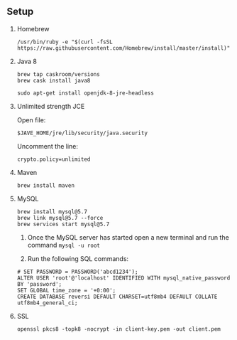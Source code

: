 ## Setup

1. Homebrew

    ```
    /usr/bin/ruby -e "$(curl -fsSL https://raw.githubusercontent.com/Homebrew/install/master/install)"
    ```

1. Java 8

    ```
    brew tap caskroom/versions
    brew cask install java8
    ```
    
    ```
    sudo apt-get install openjdk-8-jre-headless
    ```
 
1. Unlimited strength JCE

    Open file:

    ```
    $JAVE_HOME/jre/lib/security/java.security
    ```

    Uncomment the line:

    ```
    crypto.policy=unlimited
    ```

1. Maven

    ```
    brew install maven
    ```

1. MySQL

    ```
    brew install mysql@5.7
    brew link mysql@5.7 --force
    brew services start mysql@5.7
    ```

    1. Once the MySQL server has started open a new terminal and run the command `mysql -u root`

    1. Run the following SQL commands:

    ```mysql
    # SET PASSWORD = PASSWORD('abcd1234');
    ALTER USER 'root'@'localhost' IDENTIFIED WITH mysql_native_password BY 'password';
    SET GLOBAL time_zone = '+0:00';
    CREATE DATABASE reversi DEFAULT CHARSET=utf8mb4 DEFAULT COLLATE utf8mb4_general_ci;
    ```
    
1. SSL
    
    ```
    openssl pkcs8 -topk8 -nocrypt -in client-key.pem -out client.pem
    ```
